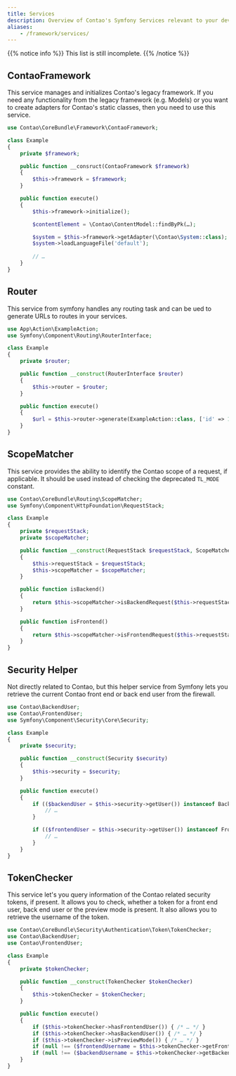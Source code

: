 ```yaml
---
title: Services
description: Overview of Contao's Symfony Services relevant to your development.
aliases:
    - /framework/services/
---
```



{{% notice info %}}
This list is still incomplete.
{{% /notice %}}


## ContaoFramework

This service manages and initializes Contao's legacy framework. If you need any
functionality from the legacy framework (e.g. Models) or you want to create adapters
for Contao's static classes, then you need to use this service.

```php
use Contao\CoreBundle\Framework\ContaoFramework;

class Example
{
    private $framework;

    public function __consruct(ContaoFramework $framework)
    {
        $this->framework = $framework;
    }

    public function execute()
    {
        $this->framework->initialize();

        $contentElement = \Contao\ContentModel::findByPk(…);

        $system = $this->framework->getAdapter(\Contao\System::class);
        $system->loadLanguageFile('default');
        
        // …
    }
}
```


## Router

This service from symfony handles any routing task and can be ued to generate URLs
to routes in your services.

```php
use App\Action\ExampleAction;
use Symfony\Component\Routing\RouterInterface;

class Example
{
    private $router;

    public function __construct(RouterInterface $router)
    {
        $this->router = $router;
    }

    public function execute()
    {
        $url = $this->router->generate(ExampleAction::class, ['id' => 1]);
    }
}
```


## ScopeMatcher

This service provides the ability to identify the Contao scope of a request, if
applicable. It should be used instead of checking the deprecated `TL_MODE` constant.

```php
use Contao\CoreBundle\Routing\ScopeMatcher;
use Symfony\Component\HttpFoundation\RequestStack;

class Example
{
    private $requestStack;
    private $scopeMatcher;

    public function __construct(RequestStack $requestStack, ScopeMatcher $scopeMatcher)
    {
        $this->requestStack = $requestStack;
        $this->scopeMatcher = $scopeMatcher;
    }

    public function isBackend()
    {
        return $this->scopeMatcher->isBackendRequest($this->requestStack->getCurrentRequest());
    }

    public function isFrontend()
    {
        return $this->scopeMatcher->isFrontendRequest($this->requestStack->getCurrentRequest());
    }
}
```


## Security Helper

Not directly related to Contao, but this helper service from Symfony lets you retrieve
the current Contao front end or back end user from the firewall.

```php
use Contao\BackendUser;
use Contao\FrontendUser;
use Symfony\Component\Security\Core\Security;

class Example
{
    private $security;

    public function __construct(Security $security)
    {
        $this->security = $security;
    }

    public function execute()
    {
        if (($backendUser = $this->security->getUser()) instanceof BackendUser) {
            // …
        }

        if (($frontendUser = $this->security->getUser()) instanceof FrontendUser) {
            // …
        }
    }
}
```


## TokenChecker

This service let's you query information of the Contao related security tokens, if
present. It allows you to check, whether a token for a front end user, back end
user or the preview mode is present. It also allows you to retrieve the username 
of the token.


```php
use Contao\CoreBundle\Security\Authentication\Token\TokenChecker;
use Contao\BackendUser;
use Contao\FrontendUser;

class Example
{
    private $tokenChecker;

    public function __construct(TokenChecker $tokenChecker)
    {
        $this->tokenChecker = $tokenChecker;
    }

    public function execute()
    {
        if ($this->tokenChecker->hasFrontendUser()) { /* … */ }
        if ($this->tokenChecker->hasBackendUser()) { /* … */ }
        if ($this->tokenChecker->isPreviewMode()) { /* … */ }
        if (null !== ($frontendUsername = $this->tokenChecker->getFrontendUsername())) { /* … */ }
        if (null !== ($backendUsername = $this->tokenChecker->getBackendUsername())) { /* … */ }
    }
}
```
